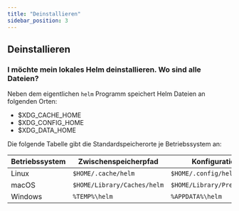 ```yaml
---
title: "Deinstallieren"
sidebar_position: 3
---
```


## Deinstallieren

### I möchte mein lokales Helm deinstallieren. Wo sind alle Dateien?

Neben dem eigentlichen `helm` Programm speichert Helm Dateien an folgenden
Orten:

- $XDG_CACHE_HOME
- $XDG_CONFIG_HOME
- $XDG_DATA_HOME

Die folgende Tabelle gibt die Standardspeicherorte je Betriebssystem an:

| Betriebssystem   | Zwischenspeicherpfad        | Konfigurationspfad               | Datenpfad                 |
|------------------|-----------------------------|----------------------------------|---------------------------|
| Linux            | `$HOME/.cache/helm `        | `$HOME/.config/helm `            | `$HOME/.local/share/helm` |
| macOS            | `$HOME/Library/Caches/helm` | `$HOME/Library/Preferences/helm` | `$HOME/Library/helm `     |
| Windows          | `%TEMP%\helm  `             | `%APPDATA%\helm `                | `%APPDATA%\helm`          |


